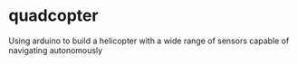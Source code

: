 quadcopter
==========

Using arduino to build a helicopter with a wide range of sensors capable of navigating autonomously
